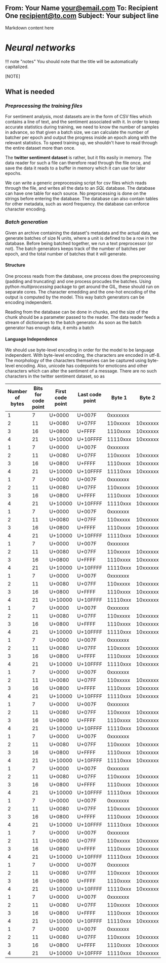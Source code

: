 From: Your Name <your@email.com>
To: Recipient One <recipient@to.com>
Subject: Your subject line
---
Markdown content here
# ***Neural networks***

!!! note "notes"
    You should note that the title will be automatically capitalized.

[NOTE]


## **What is needed**

### *Preprocessing the training files*

For sentiment analysis, most datasets are in the form of CSV files which contains a line of text, and the sentiment associated with it.  In order to keep accurate statistics during training, we need to know the number of samples in advance, so that given a batch size, we can calculate the number of batcher per epoch and output the progress inside an epoch along with the relevant statistics.  To speed training up, we shouldn't have to read through the entire dataset more than once.

The **twitter sentiment dataset** is rather, but it fits easily in memory.  The data reader for such a file can therefore read through the file once, and save the data it reads to a buffer in memory which it can use for later epochs.

We can write a generic preprocessing script for csv files which reads through the file, and writes all the data to an *SQL* database.  The database can have one table for each source.  No preprocessing is done on the strings before entering the database.  The database can also contain tables for other metadata, such as word frequency.  the database can enforce character encoding.

### *Batch generation*

Given an archive containing the dataset's metadata and the actual data, we generate batches of size N units, where a unit is defined to be a row in the database. Before being batched together, we run a text preprocessor (or not).  The batch generators keeps track of the number of batches per epoch, and the total number of batches that it will generate.

#### Structure

One process reads from the database, one process does the preprocessing (padding and truncating) and one process procudes the batches. Using python *multiprocessing* package to get around the GIL, these should run on separate cores.  The character emedding and the one-hot encoding of the output is computed by the model. This way batch generators can be encoding independent.

Reading from the database can be done in chunks, and the size of the chunk should be a parameter passed to the reader.  The data reader feeds a stream of dictionaries to the batch generator.  As soon as the batch generator has enough data, it emits a batch

#### Language Independence

We should use byte-level encoding in order for the model to be language independent.  With byte-level encoding, the characters are encoded in utf-8.  The morphology of the characters themselves can be captured using byte-level encoding. Also, unicode has codepoints for emoticons and other characters which can alter the sentiment of a message. There are no such characters in the twitter sentiment dataset, so as

|Number of bytes|	Bits for code point	| First code point | Last code point | Byte 1 |	Byte 2 | Byte 3 | Byte 4 |
|---------------|---------------------|------------------|-----------------|--------|--------|--------|--------|
|1	| 7  |U+0000 |U+007F	|0xxxxxxx	|
|2	| 11 |U+0080 |U+07FF	|110xxxxx	|10xxxxxx
|3	| 16 |U+0800 |U+FFFF	|1110xxxx	|10xxxxxx	|10xxxxxx
|4	| 21 |U+10000	|U+10FFFF	|11110xxx	|10xxxxxx	|10xxxxxx	|10xxxxxx
1	| 7  |U+0000 |U+007F	|0xxxxxxx	|
|2	| 11 |U+0080 |U+07FF	|110xxxxx	|10xxxxxx
|3	| 16 |U+0800 |U+FFFF	|1110xxxx	|10xxxxxx	|10xxxxxx
|4	| 21 |U+10000	|U+10FFFF	|11110xxx	|10xxxxxx	|10xxxxxx	|10xxxxxx
1	| 7  |U+0000 |U+007F	|0xxxxxxx	|
|2	| 11 |U+0080 |U+07FF	|110xxxxx	|10xxxxxx
|3	| 16 |U+0800 |U+FFFF	|1110xxxx	|10xxxxxx	|10xxxxxx
|4	| 21 |U+10000	|U+10FFFF	|11110xxx	|10xxxxxx	|10xxxxxx	|10xxxxxx
1	| 7  |U+0000 |U+007F	|0xxxxxxx	|
|2	| 11 |U+0080 |U+07FF	|110xxxxx	|10xxxxxx
|3	| 16 |U+0800 |U+FFFF	|1110xxxx	|10xxxxxx	|10xxxxxx
|4	| 21 |U+10000	|U+10FFFF	|11110xxx	|10xxxxxx	|10xxxxxx	|10xxxxxx
1	| 7  |U+0000 |U+007F	|0xxxxxxx	|
|2	| 11 |U+0080 |U+07FF	|110xxxxx	|10xxxxxx
|3	| 16 |U+0800 |U+FFFF	|1110xxxx	|10xxxxxx	|10xxxxxx
|4	| 21 |U+10000	|U+10FFFF	|11110xxx	|10xxxxxx	|10xxxxxx	|10xxxxxx
1	| 7  |U+0000 |U+007F	|0xxxxxxx	|
|2	| 11 |U+0080 |U+07FF	|110xxxxx	|10xxxxxx
|3	| 16 |U+0800 |U+FFFF	|1110xxxx	|10xxxxxx	|10xxxxxx
|4	| 21 |U+10000	|U+10FFFF	|11110xxx	|10xxxxxx	|10xxxxxx	|10xxxxxx
1	| 7  |U+0000 |U+007F	|0xxxxxxx	|
|2	| 11 |U+0080 |U+07FF	|110xxxxx	|10xxxxxx
|3	| 16 |U+0800 |U+FFFF	|1110xxxx	|10xxxxxx	|10xxxxxx
|4	| 21 |U+10000	|U+10FFFF	|11110xxx	|10xxxxxx	|10xxxxxx	|10xxxxxx
1	| 7  |U+0000 |U+007F	|0xxxxxxx	|
|2	| 11 |U+0080 |U+07FF	|110xxxxx	|10xxxxxx
|3	| 16 |U+0800 |U+FFFF	|1110xxxx	|10xxxxxx	|10xxxxxx
|4	| 21 |U+10000	|U+10FFFF	|11110xxx	|10xxxxxx	|10xxxxxx	|10xxxxxx
1	| 7  |U+0000 |U+007F	|0xxxxxxx	|
|2	| 11 |U+0080 |U+07FF	|110xxxxx	|10xxxxxx
|3	| 16 |U+0800 |U+FFFF	|1110xxxx	|10xxxxxx	|10xxxxxx
|4	| 21 |U+10000	|U+10FFFF	|11110xxx	|10xxxxxx	|10xxxxxx	|10xxxxxx
1	| 7  |U+0000 |U+007F	|0xxxxxxx	|
|2	| 11 |U+0080 |U+07FF	|110xxxxx	|10xxxxxx
|3	| 16 |U+0800 |U+FFFF	|1110xxxx	|10xxxxxx	|10xxxxxx
|4	| 21 |U+10000	|U+10FFFF	|11110xxx	|10xxxxxx	|10xxxxxx	|10xxxxxx
1	| 7  |U+0000 |U+007F	|0xxxxxxx	|
|2	| 11 |U+0080 |U+07FF	|110xxxxx	|10xxxxxx
|3	| 16 |U+0800 |U+FFFF	|1110xxxx	|10xxxxxx	|10xxxxxx
|4	| 21 |U+10000	|U+10FFFF	|11110xxx	|10xxxxxx	|10xxxxxx	|10xxxxxx
1	| 7  |U+0000 |U+007F	|0xxxxxxx	|
|2	| 11 |U+0080 |U+07FF	|110xxxxx	|10xxxxxx
|3	| 16 |U+0800 |U+FFFF	|1110xxxx	|10xxxxxx	|10xxxxxx
|4	| 21 |U+10000	|U+10FFFF	|11110xxx	|10xxxxxx	|10xxxxxx	|10xxxxxx
1	| 7  |U+0000 |U+007F	|0xxxxxxx	|
|2	| 11 |U+0080 |U+07FF	|110xxxxx	|10xxxxxx
|3	| 16 |U+0800 |U+FFFF	|1110xxxx	|10xxxxxx	|10xxxxxx
|4	| 21 |U+10000	|U+10FFFF	|11110xxx	|10xxxxxx	|10xxxxxx	|10xxxxxx
1	| 7  |U+0000 |U+007F	|0xxxxxxx	|
|2	| 11 |U+0080 |U+07FF	|110xxxxx	|10xxxxxx
|3	| 16 |U+0800 |U+FFFF	|1110xxxx	|10xxxxxx	|10xxxxxx
|4	| 21 |U+10000	|U+10FFFF	|11110xxx	|10xxxxxx	|10xxxxxx	|10xxxxxx
1	| 7  |U+0000 |U+007F	|0xxxxxxx	|
|2	| 11 |U+0080 |U+07FF	|110xxxxx	|10xxxxxx
|3	| 16 |U+0800 |U+FFFF	|1110xxxx	|10xxxxxx	|10xxxxxx
|4	| 21 |U+10000	|U+10FFFF	|11110xxx	|10xxxxxx	|10xxxxxx	|10xxxxxx
1	| 7  |U+0000 |U+007F	|0xxxxxxx	|
|2	| 11 |U+0080 |U+07FF	|110xxxxx	|10xxxxxx
|3	| 16 |U+0800 |U+FFFF	|1110xxxx	|10xxxxxx	|10xxxxxx
|4	| 21 |U+10000	|U+10FFFF	|11110xxx	|10xxxxxx	|10xxxxxx	|10xxxxxx
1	| 7  |U+0000 |U+007F	|0xxxxxxx	|
|2	| 11 |U+0080 |U+07FF	|110xxxxx	|10xxxxxx
|3	| 16 |U+0800 |U+FFFF	|1110xxxx	|10xxxxxx	|10xxxxxx
|4	| 21 |U+10000	|U+10FFFF	|11110xxx	|10xxxxxx	|10xxxxxx	|10xxxxxx
